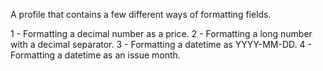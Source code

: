 A profile that contains a few different ways of formatting fields.

1 - Formatting a decimal number as a price.
2 - Formatting a long number with a decimal separator.
3 - Formatting a datetime as YYYY-MM-DD.
4 - Formatting a datetime as an issue month.
